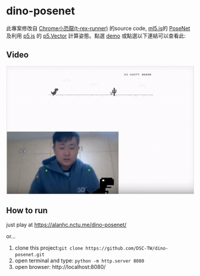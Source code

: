 dino-posenet
=====
此專案修改自 [Chrome小恐龍(t-rex-runner)](https://github.com/wayou/t-rex-runner) 的source code, [ml5.js](https://ml5js.org/)的 [PoseNet](https://learn.ml5js.org/docs/#/reference/posenet) 及利用 [p5.js](https://p5js.org/) 的 [p5.Vector](https://p5js.org/reference/#/p5.Vector) 計算姿態。點選 [demo](https://alanhc.nctu.me/dino-posenet/) 或點選以下連結可以查看此:
## Video
[![dino-posenet](img/Screen.gif)](https://youtu.be/rE01xxdUTdY)

## How to run
just play at  https://alanhc.nctu.me/dino-posenet/

or...

1. clone this project:`git clone https://github.com/DSC-TW/dino-posenet.git`
2. open terminal and type: `python -m http.server 8080`
3. open browser: http://localhost:8080/


